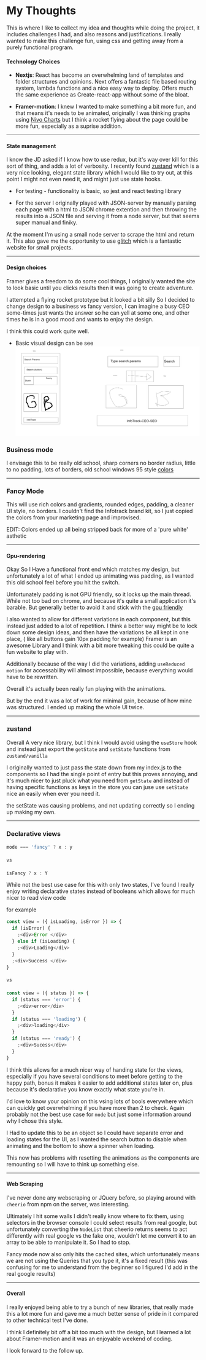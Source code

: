 # My Thoughts

This is where I like to collect my idea and thoughts while doing the project, it includes challenges I had, and also reasons and justifications.
I really wanted to make this challenge fun, using css and getting away from a purely functional program.

#### Technology Choices

- **Nextjs**: React has become an overwhelming land of templates and folder structures and opinions. Next offers a fantastic file based routing system, lambda functions and a nice easy way to deploy. Offers much the same experience as Create-react-app without some of the bloat.

- **Framer-motion**: I knew I wanted to make something a bit more fun, and that means it's needs to be animated, originally I was thinking graphs using [Nivo Charts](https://nivo.rocks/) but I think a rocket flying about the page could be more fun, especially as a suprise addition.

---

#### State management

I know the JD asked if I know how to use redux, but it's way over kill for this sort of thing, and adds a lot of verbosity. I recently found [zustand](https://github.com/react-spring/zustand) which is a very nice looking, elegant state library which I would like to try out, at this point I might not even need it, and might just use state hooks.

- For testing - functionality is basic, so jest and react testing library

- For the server I originally played with JSON-server by manually parsing each page with a html to JSON chrome extention and then throwing the results into a JSON file and serving it from a node server, but that seems super manual and finiky.

At the moment I'm using a small node server to scrape the html and return it.
This also gave me the opportunity to use [glitch](www.glitch.com) which is a fantastic website for small projects.

---

#### Design choices

Framer gives a freedom to do some cool things, I originally wanted the site to look basic until you clicks results then it was going to create adventure.

I attempted a flying rocket prototype but it looked a bit silly So I decided to change design to a business vs fancy version, I can imagine a busy CEO some-times just wants the answer so he can yell at some one, and other times he is in a good mood and wants to enjoy the design.

I think this could work quite well.

- Basic visual design can be see ![here](./public/InfoTrackDesign1.png)

### Business mode

I envisage this to be really old school, sharp corners no border radius, little to no padding, lots of borders, old school windows 95 style [colors](https://www.color-hex.com/color-palette/4556)

---

### Fancy Mode

This will use rich colors and gradients, rounded edges, padding, a cleaner UI style, no borders.
I couldn't find the Infotrack brand kit, so I just copied the colors from your marketing page and improvised.

EDIT: Colors ended up all being stripped back for more of a 'pure white' asthetic

---

#### Gpu-rendering

Okay So I Have a functional front end which matches my design, but unfortunately a lot of what I ended up animating was padding, as I wanted this old school feel before you hit the switch.

Unfortunately padding is not GPU friendly, so it locks up the main thread. While not too bad on chrome, and because it's quite a small application it's barable. But generally better to avoid it and stick with the [gpu friendly](https://www.framer.com/api/motion/component#transform)

I also wanted to allow for different variations in each component, but this instead just added to a lot of repetition.
I think a better way might be to lock down some design ideas, and then have the variations be all kept in one place, ( like all buttons gain 10px padding for example)
Framer is an awesome Library and I think with a bit more tweaking this could be quite a fun website to play with.

Additionally because of the way I did the variations, adding `useReduced motion` for accessability will almost impossible, because everything would have to be rewritten.

Overall it's actually been really fun playing with the animations.

But by the end it was a lot of work for minimal gain, because of how mine was structured.
I ended up making the whole UI twice.

---

### zustand

Overall A very nice library, but I think I would avoid using the `useStore` hook and instead just export the `getState` and `setState` functions from `zustand/vanilla`

I originally wanted to just pass the state down from my index.js to the components so I had the single point of entry but this proves annoying, and it's much nicer to just pluck what you need from `getState` and instead of having specific functions as keys in the store you can juse use `setState` nice an easily when ever you need it.

the setState was causing problems, and not updating correctly so I ending up making my own.

---

### Declarative views

```js
mode === 'fancy' ? x : y

vs

isFancy ? x : Y
```

While not the best use case for this with only two states, I've found I really enjoy writing declarative states instead of booleans which allows for much nicer to read view code

for example

```js
const view = ({ isLoading, isError }) => {
  if (isError) {
    ;<div>Error </div>
  } else if (isLoading) {
    ;<div>Loading</div>
  }
  ;<div>Success </div>
}

vs

const view = ({ status }) => {
  if (status === 'error') {
    ;<div>error</div>
  }
  if (status === 'loading') {
    ;<div>loading</div>
  }
  if (status === 'ready') {
    ;<div>Sucess</div>
  }
}
```

I think this allows for a much nicer way of handing state for the views, especially if you have several conditions to meet before getting to the happy path, bonus it makes it easier to add additional states later on, plus because it's declarative you know exactly what state you're in.

I'd love to know your opinion on this vsing lots of bools everywhere which can quickly get overwhelming if you have more than 2 to check.
Again probably not the best use case for `mode` but just some information around why I chose this style.

I Had to update this to be an object so I could have separate error and loading states for the UI, as I wanted the search button to disable when animating and the bottom to show a spinner when loading.

This now has problems with resetting the animations as the components are remounting so I will have to think up something else.

---

#### Web Scraping

I've never done any webscraping or JQuery before, so playing around with `cheerio` from npm on the server, was interesting.

Ultimately I hit some walls I didn't really know where to fix them, using selectors in the browser console I could select results from real google, but unfortunately converting the `NodeList` that cheerio returns seems to act differently with real google vs the fake one, wouldn't let me convert it to an array to be able to manipulate it. So I had to stop.

Fancy mode now also only hits the cached sites, which unfortunately means we are not using the Queries that you type it, it's a fixed result (this was confusing for me to understand from the beginner so I figured I'd add in the real google results)

---

#### Overall

I really enjoyed being able to try a bunch of new libraries, that really made this a lot more fun and gave me a much better sense of pride in it compared to other technical test I've done.

I think I definitely bit off a bit too much with the design, but I learned a lot about Framer-motion and it was an enjoyable weekend of coding.

I look forward to the follow up.
